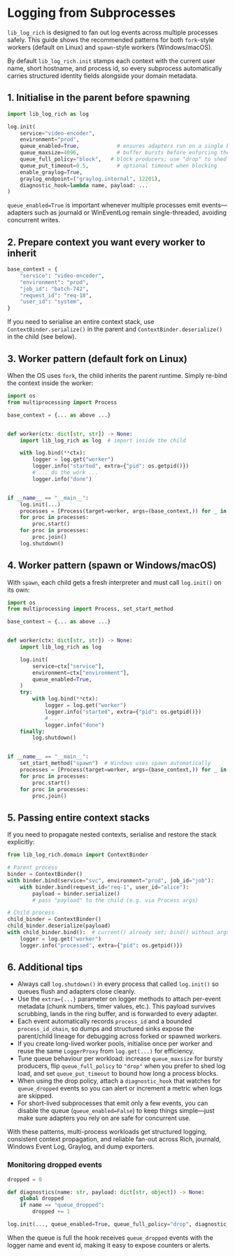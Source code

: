 # Logging from Subprocesses

`lib_log_rich` is designed to fan out log events across multiple processes safely. This guide shows the recommended patterns for both `fork`-style workers (default on Linux) and `spawn`-style workers (Windows/macOS).

By default `lib_log_rich.init` stamps each context with the current user name, short hostname, and process id, so every subprocess automatically carries structured identity fields alongside your domain metadata.

## 1. Initialise in the parent before spawning

```python
import lib_log_rich as log

log.init(
    service="video-encoder",
    environment="prod",
    queue_enabled=True,            # ensures adapters run on a single background thread
    queue_maxsize=4096,            # buffer bursts before enforcing the policy
    queue_full_policy="block",   # block producers; use "drop" to shed load
    queue_put_timeout=0.5,         # optional timeout when blocking
    enable_graylog=True,
    graylog_endpoint=("graylog.internal", 12201),
    diagnostic_hook=lambda name, payload: ...
)
```

`queue_enabled=True` is important whenever multiple processes emit events—adapters such as journald or WinEventLog remain single-threaded, avoiding concurrent writes.

## 2. Prepare context you want every worker to inherit

```python
base_context = {
    "service": "video-encoder",
    "environment": "prod",
    "job_id": "batch-742",
    "request_id": "req-18",
    "user_id": "system",
}
```

If you need to serialise an entire context stack, use `ContextBinder.serialize()` in the parent and `ContextBinder.deserialize()` in the child (see below).

## 3. Worker pattern (default fork on Linux)

When the OS uses `fork`, the child inherits the parent runtime. Simply re-bind the context inside the worker:

```python
import os
from multiprocessing import Process

base_context = {... as above ...}


def worker(ctx: dict[str, str]) -> None:
    import lib_log_rich as log  # import inside the child

    with log.bind(**ctx):
        logger = log.get("worker")
        logger.info("started", extra={"pid": os.getpid()})
        # ... do the work ...
        logger.info("done")


if __name__ == "__main__":
    log.init(...)
    processes = [Process(target=worker, args=(base_context,)) for _ in range(4)]
    for proc in processes:
        proc.start()
    for proc in processes:
        proc.join()
    log.shutdown()
```

## 4. Worker pattern (spawn or Windows/macOS)

With `spawn`, each child gets a fresh interpreter and must call `log.init()` on its own:

```python
import os
from multiprocessing import Process, set_start_method

base_context = {... as above ...}


def worker(ctx: dict[str, str]) -> None:
    import lib_log_rich as log

    log.init(
        service=ctx["service"],
        environment=ctx["environment"],
        queue_enabled=True,
    )
    try:
        with log.bind(**ctx):
            logger = log.get("worker")
            logger.info("started", extra={"pid": os.getpid()})
            # ...
            logger.info("done")
    finally:
        log.shutdown()


if __name__ == "__main__":
    set_start_method("spawn")  # Windows uses spawn automatically
    processes = [Process(target=worker, args=(base_context,)) for _ in range(4)]
    for proc in processes:
        proc.start()
    for proc in processes:
        proc.join()
```

## 5. Passing entire context stacks

If you need to propagate nested contexts, serialise and restore the stack explicitly:

```python
from lib_log_rich.domain import ContextBinder

# Parent process
binder = ContextBinder()
with binder.bind(service="svc", environment="prod", job_id="job"):
    with binder.bind(request_id="req-1", user_id="alice"):
        payload = binder.serialize()
        # pass "payload" to the child (e.g. via Process args)

# Child process
child_binder = ContextBinder()
child_binder.deserialize(payload)
with child_binder.bind():  # current() already set; bind() without args keeps the top frame
    logger = log.get("worker")
    logger.info("processed", extra={"pid": os.getpid()})
```

## 6. Additional tips

- Always call `log.shutdown()` in every process that called `log.init()` so queues flush and adapters close cleanly.
- Use the `extra={...}` parameter on logger methods to attach per-event metadata (chunk numbers, timer values, etc.). This payload survives scrubbing, lands in the ring buffer, and is forwarded to every adapter.
- Each event automatically records `process_id` and a bounded `process_id_chain`, so dumps and structured sinks expose the parent/child lineage for debugging across forked or spawned workers.
- If you create long-lived worker pools, initialise once per worker and reuse the same `LoggerProxy` from `log.get(...)` for efficiency.
- Tune queue behaviour per workload: increase `queue_maxsize` for bursty producers, flip `queue_full_policy` to `"drop"` when you prefer to shed log load, and set `queue_put_timeout` to bound how long a process blocks.
- When using the drop policy, attach a `diagnostic_hook` that watches for `queue_dropped` events so you can alert or increment a metric when logs are skipped.
- For short-lived subprocesses that emit only a few events, you can disable the queue (`queue_enabled=False`) to keep things simple—just make sure adapters you rely on are safe for concurrent use.

With these patterns, multi-process workloads get structured logging, consistent context propagation, and reliable fan-out across Rich, journald, Windows Event Log, Graylog, and dump exporters.

### Monitoring dropped events

```python
dropped = 0

def diagnostics(name: str, payload: dict[str, object]) -> None:
    global dropped
    if name == "queue_dropped":
        dropped += 1

log.init(..., queue_enabled=True, queue_full_policy="drop", diagnostic_hook=diagnostics)
```

When the queue is full the hook receives `queue_dropped` events with the logger name and event id, making it easy to expose counters or alerts.
